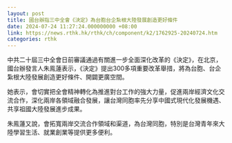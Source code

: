 ```yaml
---
layout: post
title: 國台辦指三中全會《決定》為台胞台企紮根大陸發展創造更好條件
date: 2024-07-24 11:27:24.000000000 +08:00
link: https://news.rthk.hk/rthk/ch/component/k2/1762925-20240724.htm
categories: rthk
---
```


中共二十屆三中全會日前審議通過有關進一步全面深化改革的《決定》，在北京，國台辦發言人朱鳯蓮表示，《決定》提出300多項重要改革舉措，將為台胞、台企紮根大陸發展創造更好條件、開闢更廣空間。

她表示，會切實把全會精神轉化為推進對台工作的強大力量，促進兩岸經濟文化交流合作，深化兩岸各領域融合發展，讓台灣同胞率先分享中國式現代化發展機遇、共享祖國大陸發展進步成果。

朱鳯蓮又說，會拓寬兩岸交流合作領域和渠道，為台灣同胞，特別是台灣青年來大陸學習生活、就業創業等提供更多便利。

